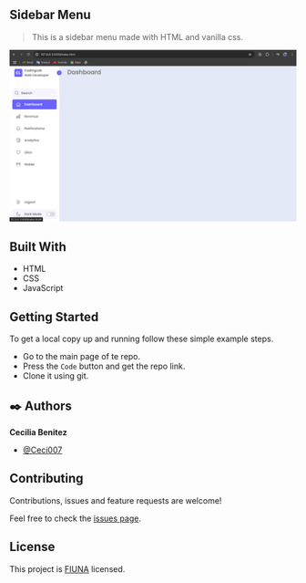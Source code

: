 ##  Sidebar Menu

> This is a sidebar menu made with HTML and vanilla css.

![app screenshot](./app_screenshot.png)

## Built With

- HTML
- CSS
- JavaScript


## Getting Started

To get a local copy up and running follow these simple example steps.

- Go to the main page of te repo.
- Press the ```Code``` button and get the repo link.
- Clone it using git.

## ✒️ Authors

**Cecilia Benitez**

- [@Ceci007](https://github.com/Ceci007)


## Contributing

Contributions, issues and feature requests are welcome!

Feel free to check the [issues page](https://github.com/Ceci007/sidebar-menu/issues).

## License

This project is [FIUNA](https://www.ing.una.py/FIUNA3/) licensed.
